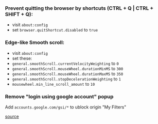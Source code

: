 ### Prevent quitting the browser by shortcuts (CTRL + Q | CTRL + SHIFT + Q):
- visit `about:config`
- set `browser.quitShortcut.disabled` to `true`

### Edge-like Smooth scroll:
- visit `about:config`
- set these:
- `general.smoothScroll.currentVelocityWeighting` to `0`
- `general.smoothScroll.mouseWheel.durationMinMS` to `300`
- `general.smoothScroll.mouseWheel.durationMaxMS` to `350`
- `general.smoothScroll.stopDecelerationWeighting` to `1`
- `mousewheel.min_line_scroll_amount` to `10`

### Remove "login using google account" popup
Add `accounts.google.com/gsi/*` to ublock origin "My Filters"

[source](https://superuser.com/questions/1773208/how-can-i-block-the-sign-in-with-google-prompt-on-websites)